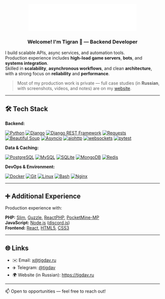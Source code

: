 <p align="center">
  <img src="assets/logo.svg" alt="tigdav Logo" width="350"/>
</p>

<h3 align="center">Welcome! I'm Tigran 👋 — Backend Developer</h3>

I build scalable APIs, async services, and automation tools.  
Production experience includes **high-load game servers**, **bots**, and **systems integration**.  
Skilled in **scalability**, **asynchronous workflows**, and clean **architecture**,  
with a strong focus on **reliability** and **performance**.

> Most of my production work is private — full case studies (in **Russian**, with screenshots, videos, and notes) are on my [website](https://tigdav.ru/#portfolio).

---

## 🛠️ Tech Stack

**Backend:**

[![Python](https://img.shields.io/badge/Python-3776AB?logo=python&logoColor=white)](https://www.python.org/)
[![Django](https://img.shields.io/badge/Django-092E20?logo=django&logoColor=white)](https://www.djangoproject.com/)
[![Django REST Framework](https://img.shields.io/badge/Django%20REST%20Framework-092E20?logo=django&logoColor=white)](https://www.django-rest-framework.org/)
[![Requests](https://img.shields.io/badge/Requests-3776AB?logo=python&logoColor=white)](https://requests.readthedocs.io/)
[![Beautiful Soup](https://img.shields.io/badge/Beautiful%20Soup-4B8BBE?logo=python&logoColor=white)](https://www.crummy.com/software/BeautifulSoup/bs4/doc/)
[![Asyncio](https://img.shields.io/badge/Asyncio-3776AB?logo=python&logoColor=white)](https://docs.python.org/3/library/asyncio.html)
[![aiohttp](https://img.shields.io/badge/aiohttp-2C5BB4?logo=python&logoColor=white)](https://docs.aiohttp.org)
[![websockets](https://img.shields.io/badge/websockets-333333?logo=python&logoColor=white)](https://websockets.readthedocs.io/)
[![pytest](https://img.shields.io/badge/pytest-0A9EDC?logo=pytest&logoColor=white)](https://docs.pytest.org/en/stable/)

**Data & Caching:**

[![PostgreSQL](https://img.shields.io/badge/PostgreSQL-4169E1?logo=postgresql&logoColor=white)](https://www.postgresql.org/)
[![MySQL](https://img.shields.io/badge/MySQL-4479A1?logo=mysql&logoColor=white)](https://www.mysql.com/)
[![SQLite](https://img.shields.io/badge/SQLite-003B57?logo=sqlite&logoColor=white)](https://www.sqlite.org/)
[![MongoDB](https://img.shields.io/badge/MongoDB-47A248?logo=mongodb&logoColor=white)](https://www.mongodb.com/)
[![Redis](https://img.shields.io/badge/Redis-DC382D?logo=redis&logoColor=white)](https://redis.io/)

**DevOps & Environment:**

[![Docker](https://img.shields.io/badge/Docker-2496ED?logo=docker&logoColor=white)](https://www.docker.com/)
[![Git](https://img.shields.io/badge/Git-F05032?logo=git&logoColor=white)](https://git-scm.com/)
[![Linux](https://img.shields.io/badge/Linux-FCC624?logo=linux&logoColor=black)](https://www.kernel.org/)
[![Bash](https://img.shields.io/badge/Bash-4EAA25?logo=gnu-bash&logoColor=white)](https://www.gnu.org/software/bash/)
[![Nginx](https://img.shields.io/badge/Nginx-009639?logo=nginx&logoColor=white)](https://nginx.org/)

---

## ➕ Additional Experience

Production experience with:

**PHP:** [Slim](https://www.slimframework.com/), [Guzzle](https://docs.guzzlephp.org/), [ReactPHP](https://reactphp.org/), [PocketMine-MP](https://pmmp.io/)  
**JavaScript:** [Node.js](https://nodejs.org/) ([discord.js](https://discord.js.org/))  
**Frontend:** [React](https://react.dev/), [HTML5](https://developer.mozilla.org/docs/Glossary/HTML5), [CSS3](https://www.w3.org/Style/CSS/)

---

## 🌐 Links

- ✉️ Email: [x@tigdav.ru](mailto:x@tigdav.ru)
- ✈️ Telegram: [@tigdav](https://t.me/tigdav)
- 🌍 Website (in Russian): https://tigdav.ru

---

📫 Open to opportunities — feel free to reach out!
